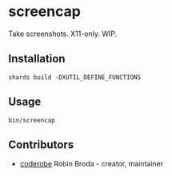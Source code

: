 # screencap

Take screenshots. X11-only. WIP.

## Installation

`shards build -DXUTIL_DEFINE_FUNCTIONS`

## Usage

`bin/screencap`

## Contributors

- [coderobe](https://github.com/coderobe) Robin Broda - creator, maintainer
